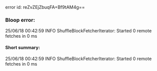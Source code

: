 error id: reZvZEjZbuqFA+Bf9tAM4g==
### Bloop error:

25/06/18 00:42:59 INFO ShuffleBlockFetcherIterator: Started 0 remote fetches in 0 ms
#### Short summary: 

25/06/18 00:42:59 INFO ShuffleBlockFetcherIterator: Started 0 remote fetches in 0 ms